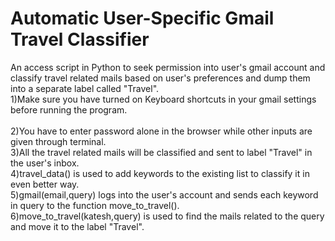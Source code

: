 # Automatic User-Specific Gmail Travel Classifier
An access script in Python to seek permission into user's gmail account and classify travel related mails based on user's preferences and dump them into a separate label called "Travel".<br />
1)Make sure you have turned on Keyboard shortcuts in your gmail settings before running the program.<br />				
2)You have to enter password alone in the browser while other inputs are given through terminal.<br /> 
3)All the travel related mails will be classified and sent to label "Travel" in the user's inbox.<br />
4)travel_data() is used to add keywords to the existing list to classify it in even better way.<br />
5)gmail(email,query) logs into the user's account and sends each keyword in query to the function move_to_travel().<br />
6)move_to_travel(katesh,query) is used to find the mails related to the query and move it to the label "Travel".<br />
